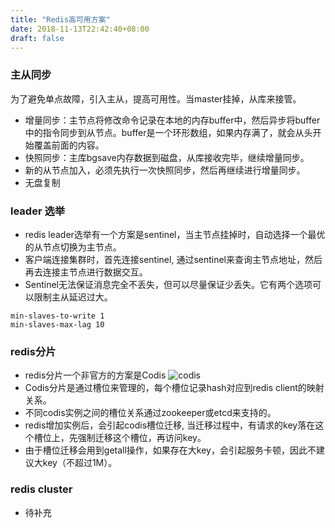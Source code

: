 ```yaml
---
title: "Redis高可用方案"
date: 2018-11-13T22:42:40+08:00
draft: false
---
```

### 主从同步
为了避免单点故障，引入主从，提高可用性。当master挂掉，从库来接管。
* 增量同步：主节点将修改命令记录在本地的内存buffer中，然后异步将buffer中的指令同步到从节点。buffer是一个环形数组，如果内存满了，就会从头开始覆盖前面的内容。
* 快照同步：主库bgsave内存数据到磁盘，从库接收完毕，继续增量同步。
* 新的从节点加入，必须先执行一次快照同步，然后再继续进行增量同步。
* 无盘复制

### leader 选举
* redis leader选举有一个方案是sentinel，当主节点挂掉时，自动选择一个最优的从节点切换为主节点。
* 客户端连接集群时，首先连接sentinel, 通过sentinel来查询主节点地址，然后再去连接主节点进行数据交互。
* Sentinel无法保证消息完全不丢失，但可以尽量保证少丢失。它有两个选项可以限制主从延迟过大。
```
min-slaves-to-write 1
min-slaves-max-lag 10
```

### redis分片
* redis分片一个非官方的方案是Codis
![codis](https://images-cdn.shimo.im/wMDjzQOUq9Iy3ktM/codis.png!thumbnail)
* Codis分片是通过槽位来管理的，每个槽位记录hash对应到redis client的映射关系。
* 不同codis实例之间的槽位关系通过zookeeper或etcd来支持的。
* redis增加实例后，会引起codis槽位迁移, 当迁移过程中，有请求的key落在这个槽位上，先强制迁移这个槽位，再访问key。
* 由于槽位迁移会用到getall操作，如果存在大key，会引起服务卡顿，因此不建议大key（不超过1M）。

### redis cluster
* 待补充
